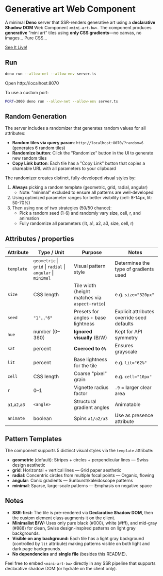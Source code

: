 # Generative art Web Component 

A minimal **Deno** server that SSR-renders generative art using a **declarative Shadow DOM** Web Component `<mini-art-bw>`.
The component produces **generative** “mini art” tiles using **only CSS gradients**—no canvas, no images... Pure CSS...

[See It Live!](https://mini-art.timok.deno.net/)

## Run

```bash
deno run --allow-net --allow-env server.ts
```

Open http://localhost:8070

To use a custom port:
```bash
PORT=3000 deno run --allow-net --allow-env server.ts
```

## Random Generation

The server includes a randomizer that generates random values for all attributes:

- **Random tiles via query param**: `http://localhost:8070/?random=6` (generates 6 random tiles)
- **Randomize button**: Click the "Randomize" button in the UI to generate new random tiles
- **Copy Link button**: Each tile has a "Copy Link" button that copies a shareable URL with all parameters to your clipboard

The randomizer creates distinct, fully-developed visual styles by:
1. **Always** picking a random template (geometric, grid, radial, angular)
   - Note: "minimal" excluded to ensure all patterns are well-developed
2. Using optimized parameter ranges for better visibility (cell: 8-14px, lit: 50-70%)
3. Then using one of two strategies (50/50 chance):
   - Pick a random seed (1-6) and randomly vary size, cell, r, and animation
   - Fully randomize all parameters (lit, a1, a2, a3, size, cell, r)

## Attributes / properties

| Attribute | Type / Unit | Purpose | Notes |
|---|---|---|---|
| `template` | `geometric` \| `grid` \| `radial` \| `angular` \| `minimal` | Visual pattern style | Determines the type of gradients used |
| `size` | CSS length | Tile width (height matches via `aspect-ratio`) | e.g. `size="320px"` |
| `seed` | `"1"`…`"6"` | Presets for angles + base lightness | Explicit attributes override seed defaults |
| `hue` | number (0–360) | **Ignored visually** (B/W) | Kept for API symmetry |
| `sat` | percent | **Coerced to `0%`** | Ensures grayscale |
| `lit` | percent | Base lightness for the tile | e.g. `lit="62%"` |
| `cell` | CSS length | Coarse "pixel" grain | e.g. `cell="10px"` |
| `r` | 0–1 | Vignette radius factor | `.9` = larger clear area |
| `a1`,`a2`,`a3` | `<angle>` | Structural gradient angles | Animatable |
| `animate` | boolean | Spins `a1/a2/a3` | Use as presence attribute |

## Pattern Templates

The component supports 5 distinct visual styles via the `template` attribute:

- **geometric** (default): Stripes + circles + perpendicular lines — Swiss design aesthetic
- **grid**: Horizontal + vertical lines — Grid paper aesthetic
- **radial**: Concentric circles from multiple focal points — Organic, flowing
- **angular**: Conic gradients — Sunburst/kaleidoscope patterns
- **minimal**: Sparse, large-scale patterns — Emphasis on negative space

## Notes
- **SSR-first:** The tile is pre-rendered via **Declarative Shadow DOM**, then the custom element class augments it on the client.
- **Minimalist B/W:** Uses only pure black (#000), white (#fff), and mid-gray (#888) for clean, Swiss design-inspired patterns on light gray backgrounds.
- **Visible on any background:** Each tile has a light gray background (controlled by `lit` attribute) making patterns visible on both light and dark page backgrounds.
- **No dependencies** and **single file** (besides this README).

Feel free to embed `<mini-art-bw>` directly in any SSR pipeline that supports declarative shadow DOM (or hydrate on the client only).

